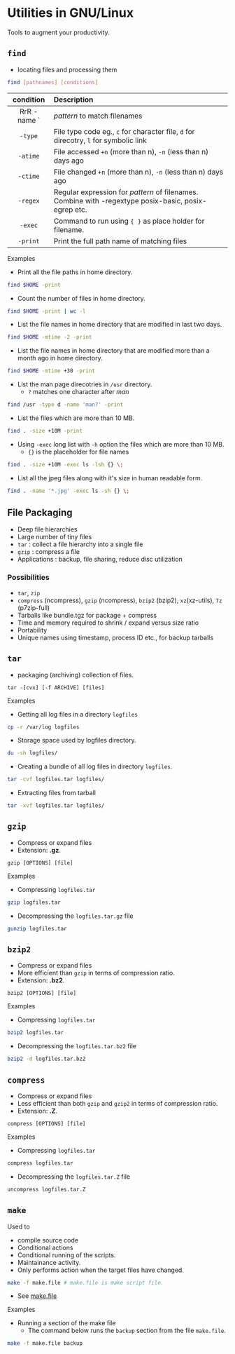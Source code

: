 # Utilities in GNU/Linux

Tools to augment your productivity.

## ` find `

* locating files and processing them

```bash
find [pathnames] [conditions]
```

| condition | Description |
| :-------: | :------- |
RrR -name `   | *pattern* to match filenames |
| ` -type `   | File type code eg., ` c ` for character file, ` d ` for direcotry, ` l ` for symbolic link 
| ` -atime `  | File accessed ` +n ` (more than n), ` -n ` (less than n) days ago |
| ` -ctime `  | File changed ` +n ` (more than n), ` -n ` (less than n) days ago  |
| ` -regex `  | Regular expression for *pattern* of filenames. Combine with -regextype posix-basic, posix-egrep etc. |
| ` -exec `   | Command to run using ` { } ` as place holder for filename. |
| ` -print `  | Print the full path name of matching files |

Examples

* Print all the file paths in home directory.

```bash
find $HOME -print 
```

* Count the number of files in home directory.

```bash
find $HOME -print | wc -l
```

* List the file names in home directory that are modified in last two days.

```bash
find $HOME -mtime -2 -print
```

* List the file names in home directory that are modified more than a month ago in home directory.

```bash
find $HOME -mtime +30 -print
```

* List the man page direcotries in ` /usr ` directory.
    - ` ? ` matches one character after *man*

```bash
find /usr -type d -name 'man?' -print
```

* List the files which are more than 10 MB.

```bash
find . -size +10M -print
```

* Using ` -exec ` long list with ` -h ` option the files which are more than 10 MB.
    - ` {} ` is the placeholder for file names

```bash
find . -size +10M -exec ls -lsh {} \;
```

* List all the jpeg files along with it's size in human readable form.

```bash
find . -name '*.jpg' -exec ls -sh {} \;
```

## File Packaging

* Deep file hierarchies
* Large number of tiny files
* ` tar ` : collect a file hierarchy into a single file
* ` gzip ` : compress a file
* Applications : backup, file sharing, reduce disc utilization

### Possibilities

* ` tar `, ` zip `
* ` compress ` (ncompress), ` gzip ` (ncompress), ` bzip2 ` (bzip2), ` xz `(xz-utils), ` 7z ` (p7zip-full)
* Tarballs like bundle.tgz for package + compress
* Time and memory required to shrink / expand versus size ratio
* Portability
* Unique names using timestamp, process ID etc., for backup tarballs

## ` tar `

* packaging (archiving) collection of files.

```text
tar -[cvx] [-f ARCHIVE] [files]
```

Examples

* Getting all log files in a directory ` logfiles `

```bash
cp -r /var/log logfiles
```

* Storage space used by logfiles directory.

```bash
du -sh logfiles/
```

* Creating a bundle of all log files in directory ` logfiles `.

```bash
tar -cvf logfiles.tar logfiles/
```

* Extracting files from tarball

```bash
tar -xvf logfiles.tar logfiles/
```

## ` gzip `

* Compress or expand files
* Extension: **.gz**.

```text
gzip [OPTIONS] [file]
```

Examples

* Compressing ` logfiles.tar `

```bash
gzip logfiles.tar
```

* Decompressing the ` logfiles.tar.gz ` file

```bash
gunzip logfiles.tar
```

## ` bzip2 `

* Compress or expand files
* More efficient than ` gzip ` in terms of compression ratio.
* Extension: **.bz2**.

```text
bzip2 [OPTIONS] [file]
```

Examples

* Compressing ` logfiles.tar `

```bash
bzip2 logfiles.tar
```

* Decompressing the ` logfiles.tar.bz2 ` file

```bash
bzip2 -d logfiles.tar.bz2
```

## ` compress `

* Compress or expand files
* Less efficient than both ` gzip ` and ` gzip2 ` in terms of compression ratio.
* Extension: **.Z**.

```text
compress [OPTIONS] [file]
```

Examples

* Compressing ` logfiles.tar `

```bash
compress logfiles.tar
```

* Decompressing the ` logfiles.tar.Z ` file

```bash
uncompress logfiles.tar.Z
```

## ` make `

Used to

* compile source code
* Conditional actions
* Conditional running of the scripts.
* Maintainance activity.
* Only performs action when the target files have changed.

```bash
make -f make.file # make.file is make script file.
```

* See [make.file](files/make.file)

Examples

* Running a section of the make file
  - The command below runs the ` backup ` section from the file ` make.file `.
```bash
make -f make.file backup 
```

